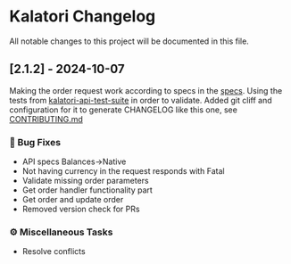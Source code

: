 # Kalatori Changelog

All notable changes to this project will be documented in this file.

## [2.1.2] - 2024-10-07

Making the order request work according to specs in the [specs](https://alzymologist.github.io/kalatori-api/#/). 
Using the tests from [kalatori-api-test-suite]() in order to validate.
Added git cliff and configuration for it to generate CHANGELOG like this one, see [CONTRIBUTING.md](CONTRIBUTING.md)

### 🐛 Bug Fixes

- API specs Balances->Native
- Not having currency in the request responds with Fatal
- Validate missing order parameters
- Get order handler functionality part
- Get order and update order
- Removed version check for PRs

### ⚙️ Miscellaneous Tasks

- Resolve conflicts


